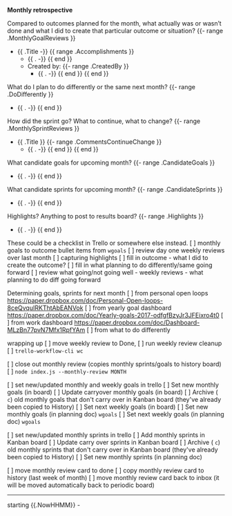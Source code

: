 **Monthly retrospective**

Compared to outcomes planned for the month, what actually was or wasn’t done and what I did to create that particular outcome or situation?
{{- range .MonthlyGoalReviews }}
- {{ .Title -}}
    {{ range .Accomplishments }}
    - {{ . -}}
    {{ end }}
    - Created by:
    {{- range .CreatedBy }}
        - {{ . -}}
    {{ end }}
{{ end }}

What do I plan to do differently or the same next month?
{{- range .DoDifferently }}
- {{ . -}}
{{ end }}

How did the sprint go?  What to continue, what to change?
{{- range .MonthlySprintReviews }}
- {{ .Title }}
    {{- range .CommentsContinueChange }}
    - {{ . -}}
    {{ end }}
{{ end }}

What candidate goals for upcoming month?
{{- range .CandidateGoals }}
- {{ . -}}
{{ end }}

What candidate sprints for upcoming month?
{{- range .CandidateSprints }}
- {{ . -}}
{{ end }}

Highlights?  Anything to post to results board?
{{- range .Highlights }}
- {{ . -}}
{{ end }}

These could be a checklist in Trello or somewhere else instead.
[ ] monthly goals to outcome bullet items from `wgoals`
[ ] review day one weekly reviews over last month
   [ ] capturing highlights
   [ ] fill in outcome - what I did to create the outcome?
   [ ] fill in what planning to do differently/same going forward
   [ ] review what going/not going well - weekly reviews - what planning to do diff going forward

Determining goals, sprints for next month
[ ] from personal open loops https://paper.dropbox.com/doc/Personal-Open-loops-8ceQvquIRKThtAbEANVok
[ ] from yearly goal dashboard https://paper.dropbox.com/doc/Yearly-goals-2017-odfgfBzyJr3JFEixro4t0
[ ] from work dashboard https://paper.dropbox.com/doc/Dashboard-MLzBn77pvN7Mfx1RpfYAm
[ ] from what to do differently

wrapping up
[ ] move weekly review to Done,
[ ] run weekly review cleanup
    [ ] `trello-workflow-cli wc`

[ ] close out monthly review (copies monthly sprints/goals to history board)
    [ ] `node index.js --monthly-review MONTH`

[ ] set new/updated monthly and weekly goals in trello
    [ ] Set new monthly goals (in board)
    [ ] Update carryover monthly goals (in board)
    [ ] Archive ( `c`) old monthly goals that don't carry over in Kanban board (they've already been copied to History)
    [ ] Set next weekly goals (in board)
    [ ] Set new monthly goals (in planning doc) `wgoals`
    [ ] Set next weekly goals (in planning doc) `wgoals`

[ ] set new/updated monthly sprints in trello
    [ ] Add monthly sprints in Kanban board
    [ ] Update carry over sprints in Kanban board
    [ ] Archive ( `c`) old monthly sprints that don't carry over in Kanban board (they've already been copied to History)
    [ ] Set new monthly sprints (in planning doc)

[ ] move monthly review card to done
[ ] copy monthly review card to history (last week of month)
[ ] move monthly review card back to inbox (it will be moved automatically back to periodic board)


----


starting {{.NowHHMM}} -
